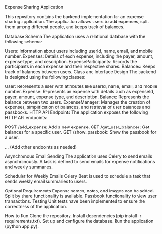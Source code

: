 Expense Sharing Application

This repository contains the backend implementation for an expense sharing application. The application allows users to add expenses, split them among different people, and keeps track of balances.



Database Schema
The application uses a relational database with the following schema:

Users: Information about users including userId, name, email, and mobile number.
Expenses: Details of each expense, including the payer, amount, expense type, and description.
ExpenseParticipants: Records the participants in each expense and their respective shares.
Balances: Keeps track of balances between users.
Class and Interface Design
The backend is designed using the following classes:

User: Represents a user with attributes like userId, name, email, and mobile number.
Expense: Represents an expense with details such as expenseId, payer, amount, expense type, and description.
Balance: Represents the balance between two users.
ExpenseManager: Manages the creation of expenses, simplification of balances, and retrieval of user balances and passbooks.
HTTP API Endpoints
The application exposes the following HTTP API endpoints:

POST /add_expense: Add a new expense.
GET /get_user_balances: Get balances for a specific user.
GET /show_passbook: Show the passbook for a user.

... (Add other endpoints as needed)




Asynchronous Email Sending
The application uses Celery to send emails asynchronously. A task is defined to send emails for expense notifications and weekly summaries.

Scheduler for Weekly Emails
Celery Beat is used to schedule a task that sends weekly email summaries to users.

Optional Requirements
 Expense names, notes, and images can be added.
 Split by share functionality is available.
 Passbook functionality to view user transactions.
Testing
Unit tests have been implemented to ensure the correctness of the application.

How to Run
Clone the repository.
Install dependencies (pip install -r requirements.txt).
Set up and configure the database.
Run the application (python app.py).
